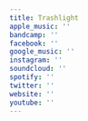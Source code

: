 ```yaml
---
title: Trashlight
apple_music: ''
bandcamp: ''
facebook: ''
google_music: ''
instagram: ''
soundcloud: ''
spotify: ''
twitter: ''
website: ''
youtube: ''
---
```

